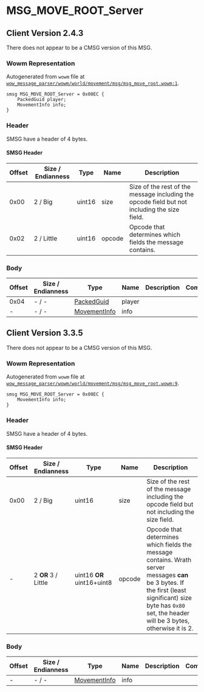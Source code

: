 # MSG_MOVE_ROOT_Server

## Client Version 2.4.3

There does not appear to be a CMSG version of this MSG.

### Wowm Representation

Autogenerated from `wowm` file at [`wow_message_parser/wowm/world/movement/msg/msg_move_root.wowm:1`](https://github.com/gtker/wow_messages/tree/main/wow_message_parser/wowm/world/movement/msg/msg_move_root.wowm#L1).
```rust,ignore
smsg MSG_MOVE_ROOT_Server = 0x00EC {
    PackedGuid player;
    MovementInfo info;
}
```
### Header

SMSG have a header of 4 bytes.

#### SMSG Header

| Offset | Size / Endianness | Type   | Name   | Description |
| ------ | ----------------- | ------ | ------ | ----------- |
| 0x00   | 2 / Big           | uint16 | size   | Size of the rest of the message including the opcode field but not including the size field.|
| 0x02   | 2 / Little        | uint16 | opcode | Opcode that determines which fields the message contains.|

### Body

| Offset | Size / Endianness | Type | Name | Description | Comment |
| ------ | ----------------- | ---- | ---- | ----------- | ------- |
| 0x04 | - / - | [PackedGuid](../spec/packed-guid.md) | player |  |  |
| - | - / - | [MovementInfo](movementinfo.md) | info |  |  |

## Client Version 3.3.5

There does not appear to be a CMSG version of this MSG.

### Wowm Representation

Autogenerated from `wowm` file at [`wow_message_parser/wowm/world/movement/msg/msg_move_root.wowm:9`](https://github.com/gtker/wow_messages/tree/main/wow_message_parser/wowm/world/movement/msg/msg_move_root.wowm#L9).
```rust,ignore
smsg MSG_MOVE_ROOT_Server = 0x00EC {
    MovementInfo info;
}
```
### Header

SMSG have a header of 4 bytes.

#### SMSG Header

| Offset | Size / Endianness | Type   | Name   | Description |
| ------ | ----------------- | ------ | ------ | ----------- |
| 0x00   | 2 / Big           | uint16 | size   | Size of the rest of the message including the opcode field but not including the size field.|
| -      | 2 **OR** 3 / Little| uint16 **OR** uint16+uint8 | opcode | Opcode that determines which fields the message contains. Wrath server messages **can** be 3 bytes. If the first (least significant) size byte has `0x80` set, the header will be 3 bytes, otherwise it is 2. |

### Body

| Offset | Size / Endianness | Type | Name | Description | Comment |
| ------ | ----------------- | ---- | ---- | ----------- | ------- |
| - | - / - | [MovementInfo](movementinfo.md) | info |  |  |

